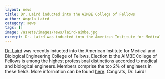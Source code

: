 ```yaml
---
layout: news
title: Dr. Laird inducted into the AIMBE College of Fellows
author: Angela Laird
category: news
tags: []
image: /assets/images/news/laird-aimbe.jpg
excerpt: Dr. Laird was inducted into the American Institute for Medical and Biological Engineering College of Fellows
---
```


[Dr. Laird](/team/laird-angela) was recently inducted into the American Institute for Medical and Biological Engineering College of Fellows. Election to the AIMBE College of Fellows is among the highest professional distinctions accorded to medical and biological engineers. Members comprise the top 2% of engineers in these fields. More information can be found [here](https://news.fiu.edu/2024/fiu-researchers-inducted-into-american-institute-for-medical-and-biological-engineering-college-of-fellows). Congrats, Dr. Laird!
